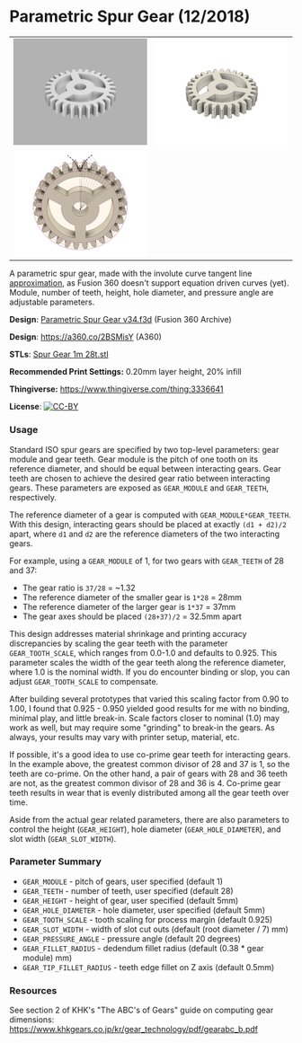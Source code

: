 # Parametric Spur Gear (12/2018)

<table>
<tr>
<td><a href="images/rendering1.png"><img src="images/rendering1.thumb.png" alt="Rendering 1"/></a></td>
<td><a href="images/rendering2.png"><img src="images/rendering2.thumb.png" alt="Rendering 2"/></a></td>
</tr>
<tr>
<td><a href="images/involute-curve.png"><img src="images/involute-curve.thumb.png" alt="Involute Curve"/></a></td>
</tr>
</table>

A parametric spur gear, made with the involute curve tangent line [approximation](https://nptel.ac.in/courses/116102012/40), as Fusion 360 doesn't support equation driven curves (yet). Module, number of teeth, height, hole diameter, and pressure angle are adjustable parameters.

**Design**: [Parametric Spur Gear v34.f3d](Parametric%20Spur%20Gear%20v34.f3d) (Fusion 360 Archive)

**Design**: https://a360.co/2BSMisY (A360)

**STLs**: [Spur Gear 1m 28t.stl](stls/Spur%20Gear%201m%2028t.stl)

**Recommended Print Settings:** 0.20mm layer height, 20% infill

**Thingiverse:** https://www.thingiverse.com/thing:3336641

**License**: [![CC-BY](https://i.creativecommons.org/l/by/4.0/80x15.png)](http://creativecommons.org/licenses/by/4.0/)

### Usage

Standard ISO spur gears are specified by two top-level parameters: gear module and gear teeth. Gear module is the pitch of one tooth on its reference diameter, and should be equal between interacting gears. Gear teeth are chosen to achieve the desired gear ratio between interacting gears. These parameters are exposed as `GEAR_MODULE` and `GEAR_TEETH`, respectively.

The reference diameter of a gear is computed with `GEAR_MODULE*GEAR_TEETH`. With this design, interacting gears should be placed at exactly `(d1 + d2)/2` apart, where `d1` and `d2` are the reference diameters of the two interacting gears.

For example, using a `GEAR_MODULE` of 1, for two gears with `GEAR_TEETH` of 28 and 37:

* The gear ratio is `37/28` = ~1.32
* The reference diameter of the smaller gear is `1*28` = 28mm
* The reference diameter of the larger gear is `1*37` = 37mm
* The gear axes should be placed `(28+37)/2` = 32.5mm apart

This design addresses material shrinkage and printing accuracy discrepancies by scaling the gear teeth with the parameter `GEAR_TOOTH_SCALE`, which ranges from 0.0-1.0 and defaults to 0.925. This parameter scales the width of the gear teeth along the reference diameter, where 1.0 is the nominal width. If you do encounter binding or slop, you can adjust `GEAR_TOOTH_SCALE` to compensate.

After building several prototypes that varied this scaling factor from 0.90 to 1.00, I found that 0.925 - 0.950 yielded good results for me with no binding, minimal play, and little break-in. Scale factors closer to nominal (1.0) may work as well, but may require some "grinding" to break-in the gears. As always, your results may vary with printer setup, material, etc.

If possible, it's a good idea to use co-prime gear teeth for interacting gears. In the example above, the greatest common divisor of 28 and 37 is 1, so the teeth are co-prime. On the other hand, a pair of gears with 28 and 36 teeth are not, as the greatest common divisor of 28 and 36 is 4. Co-prime gear teeth results in wear that is evenly distributed among all the gear teeth over time.

Aside from the actual gear related parameters, there are also parameters to control the height (`GEAR_HEIGHT`), hole diameter (`GEAR_HOLE_DIAMETER`), and slot width (`GEAR_SLOT_WIDTH`).

### Parameter Summary

* `GEAR_MODULE` - pitch of gears, user specified (default 1)
* `GEAR_TEETH` - number of teeth, user specified (default 28)
* `GEAR_HEIGHT` - height of gear, user specified (default 5mm)
* `GEAR_HOLE_DIAMETER` - hole diameter, user specified (default 5mm)
* `GEAR_TOOTH_SCALE` - tooth scaling for process margin (default 0.925)
* `GEAR_SLOT_WIDTH` - width of slot cut outs (default (root diameter / 7) mm)
* `GEAR_PRESSURE_ANGLE` - pressure angle (default 20 degrees)
* `GEAR_FILLET_RADIUS` - dedendum fillet radius (default (0.38 * gear module) mm)
* `GEAR_TIP_FILLET_RADIUS` - teeth edge fillet on Z axis (default 0.5mm)

### Resources

See section 2 of KHK's "The ABC's of Gears" guide on computing gear dimensions: https://www.khkgears.co.jp/kr/gear_technology/pdf/gearabc_b.pdf
